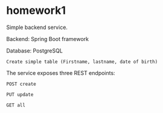 # homework1

Simple backend service.

Backend: Spring Boot framework

Database: PostgreSQL

    Create simple table (Firstname, lastname, date of birth)

The service exposes three REST endpoints:

    POST create

    PUT update

    GET all
